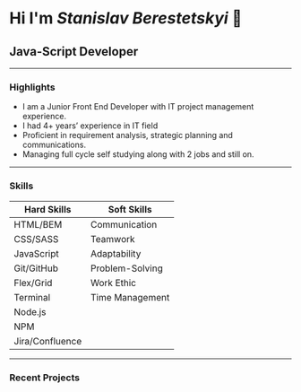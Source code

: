 # Hi I'm *Stanislav Berestetskyi* 👋
## Java-Script Developer
---
### Highlights
- I am a Junior Front End Developer with IT project management experience.
- I had 4+ years’ experience in IT field
- Proficient in requirement analysis, strategic planning and communications.
- Managing full cycle self studying along with 2 jobs and still on.
---
### Skills
| Hard Skills | Soft Skills |
| ----------- | ----------- |
| HTML/BEM | Communication |
| CSS/SASS | Teamwork |
| JavaScript | Adaptability |
| Git/GitHub | Problem-Solving |
| Flex/Grid | Work Ethic |
| Terminal | Time Management |
| Node.js | |
| NPM | |
| Jira/Confluence | |
---
### Recent Projects
